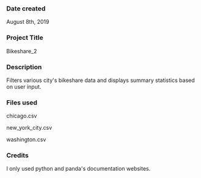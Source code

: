 ### Date created
August 8th, 2019
### Project Title
Bikeshare_2
### Description
Filters various city's bikeshare data and displays summary statistics based on user input.
### Files used
chicago.csv

new_york_city.csv

washington.csv
### Credits
I only used python and panda's documentation websites. 
